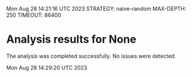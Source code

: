 Mon Aug 28 14:21:16 UTC 2023
STRATEGY: naive-random
MAX-DEPTH: 250
TIMEOUT: 86400
# Analysis results for None
The analysis was completed successfully. No issues were detected.

Mon Aug 28 14:29:20 UTC 2023
